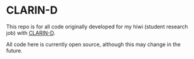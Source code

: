 CLARIN-D
========

This repo is for all code originally developed for my hiwi (student
research job) with [CLARIN-D](http://clarin-d.de/index.php/de/).

All code here is currently open source, although this may change in the
future. 

